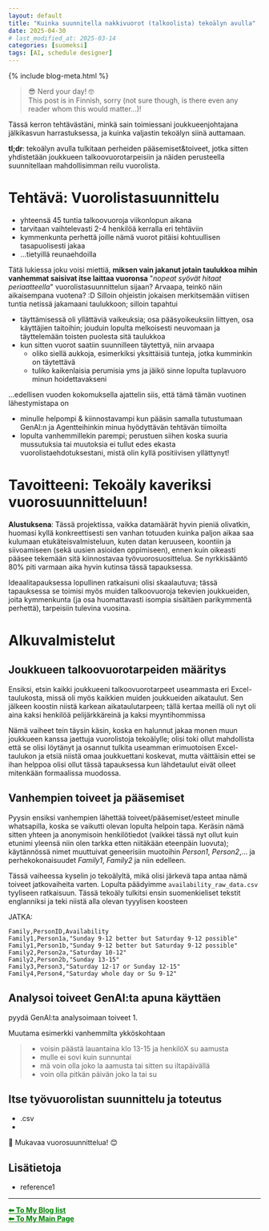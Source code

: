 ```yaml
---
layout: default
title: "Kuinka suunnitella nakkivuorot (talkoolista) tekoälyn avulla"
date: 2025-04-30 
# last_modified_at: 2025-03-14
categories: [suomeksi]
tags: [AI, schedule designer]
---
```


{% include blog-meta.html %}

> 😎 Nerd your day! 🤓  
This post is in Finnish, sorry (not sure though, is there even any reader whom this would matter...)!

Tässä kerron tehtävästäni, minkä sain toimiessani joukkueenjohtajana jälkikasvun harrastuksessa, ja kuinka valjastin tekoälyn siinä auttamaan.

**tl;dr**: tekoälyn avulla tulkitaan perheiden pääsemiset&toiveet, jotka sitten yhdistetään joukkueen talkoovuorotarpeisiin ja näiden  perusteella suunnitellaan mahdollisimman reilu vuorolista.

# Tehtävä: Vuorolistasuunnittelu 
- yhteensä 45 tuntia talkoovuoroja viikonlopun aikana
- tarvitaan vaihtelevasti 2-4 henkilöä kerralla eri tehtäviin
- kymmenkunta perhettä joille nämä vuorot pitäisi kohtuullisen tasapuolisesti jakaa
- ...tietyillä reunaehdoilla

Tätä lukiessa joku voisi miettiä, **miksen vain jakanut jotain taulukkoa mihin vanhemmat saisivat itse laittaa vuoronsa** "_nopeat syövät hitaat periaatteella_" vuorolistasuunnittelun sijaan? Arvaapa, teinkö näin aikaisempana vuotena? :D
Silloin ohjeistin jokaisen merkitsemään viitisen tuntia netissä jakamaani  taulukkoon; silloin tapahtui
- täyttämisessä oli yllättäviä vaikeuksia; osa pääsyoikeuksiin liittyen, osa käyttäjien taitoihin; jouduin lopulta melkoisesti neuvomaan ja täyttelemään toisten puolesta sitä taulukkoa
- kun sitten vuorot saatiin suunnilleen täytettyä, niin arvaapa
  - oliko siellä aukkoja, esimerkiksi yksittäisiä tunteja, jotka kumminkin on täytettävä
  - tuliko kaikenlaisia perumisia yms ja jäikö sinne lopulta tuplavuoro minun hoidettavakseni

...edellisen vuoden kokomuksella ajattelin siis, että tämä tämän vuotinen lähestymistapa on 
- minulle helpompi & kiinnostavampi kun pääsin samalla tutustumaan GenAI:n ja Agentteihinkin minua hyödyttävän tehtävän tiimoilta
- lopulta vanhemmillekin parempi; perustuen siihen koska suuria mussutuksia tai muutoksia ei tullut edes ekasta vuorolistaehdotuksestani, mistä olin kyllä positiivisen yllättynyt!

# Tavoitteeni: Tekoäly kaveriksi vuorosuunnitteluun!
**Alustuksena**: Tässä projektissa, vaikka datamäärät hyvin pieniä olivatkin, huomasi kyllä konkreettisesti sen vanhan totuuden kuinka paljon aikaa saa kulumaan etukäteisvalmisteluun, kuten datan keruuseen, koontiin ja siivoamiseen (sekä uusien asioiden oppimiseen), ennen kuin oikeasti pääsee tekemään sitä kiinnostavaa työvuorosuosittelua. Se nyrkkisääntö 80% piti varmaan aika hyvin kutinsa tässä tapauksessa.

Ideaalitapauksessa lopullinen ratkaisuni olisi skaalautuva; tässä tapauksessa se toimisi myös muiden talkoovuoroja tekevien joukkueiden, joita kymmenkunta (ja osa huomattavasti isompia sisältäen parikymmentä perhettä), tarpeisiin tulevina vuosina.

# Alkuvalmistelut
## Joukkueen talkoovuorotarpeiden määritys
Ensiksi, etsin kaikki joukkueeni talkoovuorotarpeet useammasta eri Excel-taulukosta, missä oli myös kaikkien muiden joukkueiden aikataulut. Sen jälkeen koostin niistä karkean aikataulutarpeen; tällä kertaa meillä oli nyt oli aina kaksi henkilöä pelijärkkäreinä ja kaksi myyntihommissa

Nämä vaiheet tein täysin käsin, koska en halunnut jakaa monen muun joukkueen kanssa jaettuja vuorolistoja tekoälylle; olisi toki ollut mahdollista että se olisi löytänyt ja osannut tulkita useamman erimuotoisen Excel-taulukon ja etsiä niistä omaa joukkuettani koskevat, mutta väittäisin ettei se ihan helppoa olisi ollut tässä tapauksessa kun lähdetaulut eivät olleet mitenkään formaalissa muodossa.

## Vanhempien toiveet ja pääsemiset
Pyysin ensiksi vanhempien lähettää toiveet/pääsemiset/esteet minulle whatsapilla, koska se vaikutti olevan lopulta helpoin tapa. Keräsin nämä sitten yhteen ja anonymisoin henkilötiedot (vaikkei tässä nyt ollut kuin etunimi yleensä niin olen tarkka etten niitäkään eteenpäin luovuta); käytännössä nimet muuttuivat geneerisiin muotoihin _Person1_, _Person2_,... ja perhekokonaisuudet _Family1_, _Family2_ ja niin edelleen.

Tässä vaiheessa kyselin jo tekoälyltä, mikä olisi järkevä tapa antaa nämä toiveet jatkovaiheita varten. Lopulta päädyimme `availability_raw_data.csv` tyyliseen ratkaisuun. Tässä tekoäly tulkitsi ensin suomenkieliset tekstit englanniksi ja teki niistä alla olevan tyyylisen koosteen

JATKA: 
```csv
Family,PersonID,Availability
Family1,Person1a,"Sunday 9-12 better but Saturday 9-12 possible"
Family1,Person1b,"Sunday 9-12 better but Saturday 9-12 possible"
Family2,Person2a,"Saturday 10-12"
Family2,Person2b,"Sunday 13-15"
Family3,Person3,"Saturday 12-17 or Sunday 12-15"
Family4,Person4,"Saturday whole day or Su 9-12"
```


## Analysoi toiveet GenAI:ta apuna käyttäen 
pyydä GenAI:ta analysoimaan toiveet
1. 

Muutama esimerkki vanhemmilta ykköskohtaan
> - voisin päästä lauantaina klo 13-15 ja henkilöX su aamusta
> - mulle ei sovi kuin sunnuntai
> - mä voin olla joko la aamusta tai sitten su iltapäivällä
> - voin olla pitkän päivän joko la tai su



## Itse työvuorolistan suunnittelu ja toteutus
- .csv
- 
<!-- 
1) how to linking to your reference section [list](#ref)

2) how to include pic
![manual_h1_title](/pics/posts/manual_h1_title_outcome.png "how manually written h1 text is shown currently") 
or 
<figure style="text-align: center;">
  <img src="pics/ajm_profile.png" alt="my profile">
  <figcaption><em>"This is me." </em></figcaption>
</figure>


2) how to link to some file in the repo with absolut path
[View the Python script on GitHub](https://github.com/AnaHill/AnaHill.github.io/blob/main/_data/convert_bib_to_yaml.py "convert bib file to yaml")

-->



📝 Mukavaa vuorosuunnittelua! 😊


## <span id="ref"> Lisätietoja </span>
- reference1

--- 
<a href="{{ site.baseurl }}/blog/" style="color:green;"><strong>⬅ To My Blog list</strong></a><br>
<a href="{{ site.baseurl }}/" style="color:green"><strong>⬅ To My Main Page</strong></a>

